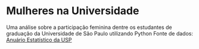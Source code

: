 # Mulheres na Universidade
Uma análise sobre a participação feminina dentre os estudantes de graduação da Universidade de São Paulo utilizando Python
Fonte de dados: [Anuário Estatístico da USP](https://uspdigital.usp.br/anuario/AnuarioControle#)
